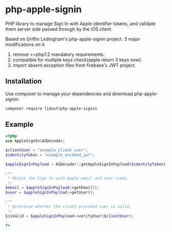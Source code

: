 php-apple-signin
=======

PHP library to manage Sign In with Apple identifier tokens, and validate them server side passed through by the iOS client.

Based on Griffin Ledingham's php-apple-signin project. 3 major modifications on it:

1. remove >=php7.2 mandatory requirements.
2. compatible for multiple keys check(apple return 3 keys now).
3. import absent exception files from firebase's JWT project.

Installation
------------

Use composer to manage your dependencies and download php-apple-signin:

```bash
composer require lidouf/php-apple-signin
```

Example
-------
```php
<?php
use AppleSignIn\ASDecoder;

$clientUser = "example_client_user";
$identityToken = "example_encoded_jwt";

$appleSignInPayload = ASDecoder::getAppleSignInPayload($identityToken);

/**
 * Obtain the Sign In with Apple email and user creds.
 */
$email = $appleSignInPayload->getEmail();
$user = $appleSignInPayload->getUser();

/**
 * Determine whether the client-provided user is valid.
 */
$isValid = $appleSignInPayload->verifyUser($clientUser);

?>
```

